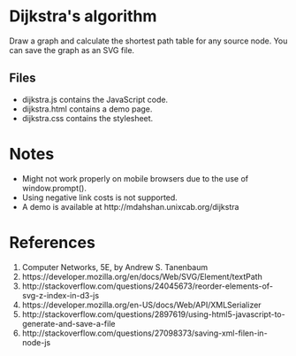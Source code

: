 <h1>Dijkstra's algorithm</h1>
<p>Draw a graph and calculate the shortest path table for any source node. You can save the graph as an SVG file.</p>

<h2>Files</h2>
<ul>
<li>dijkstra.js contains the JavaScript code.</li>
<li>dijkstra.html contains a demo page.</li>
<li>dijkstra.css contains the stylesheet.</li>
</ul>

<h1>Notes</h1>
<ul>
<li>Might not work properly on mobile browsers due to the use of window.prompt().</li>
<li>Using negative link costs is not supported.</li>
<li>A demo is available at http://mdahshan.unixcab.org/dijkstra</li>
</ul>

<h1>References</h1>
<ol>
<li>Computer Networks, 5E, by Andrew S. Tanenbaum</li>
<li>https://developer.mozilla.org/en/docs/Web/SVG/Element/textPath</li>
<li>http://stackoverflow.com/questions/24045673/reorder-elements-of-svg-z-index-in-d3-js</li>
<li>https://developer.mozilla.org/en-US/docs/Web/API/XMLSerializer</li>
<li>http://stackoverflow.com/questions/2897619/using-html5-javascript-to-generate-and-save-a-file</li>
<li>http://stackoverflow.com/questions/27098373/saving-xml-filen-in-node-js</li>
</ol>
